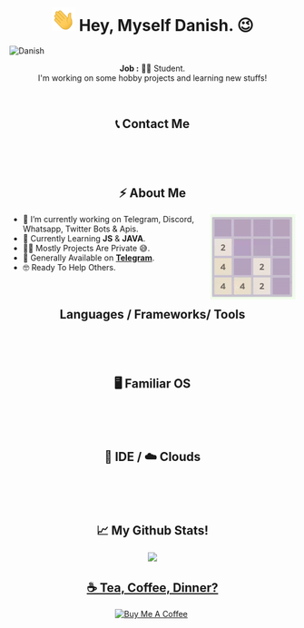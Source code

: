 <h1 align="center"><img src="file/wave.gif" width="42px"> Hey, Myself Danish. 😉</h1>
<p align="left"> <img src="https://komarev.com/ghpvc/?username=1Danish-00&label=Profile%20views&color=0e75b6&style=flat-square" alt="Danish" /> </p>
<p align="center"><strong>Job :</strong> 👨‍🎓 Student.
<br>I'm working on some hobby projects and learning new stuffs!</p>
<br>
<h2 align="center">📞 Contact Me</h2>
<p align="center">
    <a href="https://t.me/danish_00"><img src="https://img.shields.io/badge/Telegram-2CA5E0?style=for-the-badge&logo=telegram&logoColor=white" alt="" srcset=""></a>
    <a href="https://danishkhan768006@gmail.com"><img src="https://img.shields.io/badge/Gmail-D14836?style=for-the-badge&logo=gmail&logoColor=white" alt=""></a>
    <a href="https://danish@ultroid.tech"><img src="https://img.shields.io/badge/ProtonMail-8B89CC?style=for-the-badge&logo=protonmail&logoColor=white" alt="" srcset=""></a>
</p>
<br>
<h2 align="center">⚡️ About Me</h2>
    <a href="https://1danish-00.github.io/2048/"><img align="right" height="150px" width="150px" src="file/2048-self-solver.gif" style="right:0px"></a>
<ul>
    <li>🔭 I’m currently working on Telegram, Discord, Whatsapp, Twitter Bots & Apis.
    <li>🧐 Currently Learning <strong>JS</strong> & <strong>JAVA</strong>.
    <li>👨‍💻 Mostly Projects Are Private 😅.
    <li>💬 Generally Available on  <strong><a href="#-contact-me" target="_blank" rel="noopener noreferrer">Telegram</a></strong>.</li>
    <li>🤓 Ready To Help Others.
</ul>
<br>
<h2 align="center">Languages / Frameworks/ Tools</h2>
<p align="center">
    <a href="https://www.python.org/"><img src="https://img.shields.io/badge/Python-white?style=for-the-badge&logo=python&logoColor=azure-blue" alt=""></a>
    <a href="https://hub.docker.com/"><img src="https://img.shields.io/badge/Docker-2CA5E0?style=for-the-badge&logo=docker&logoColor=white" alt=""></a>
    <a href="https://www.redislabs.org/"><img src="https://img.shields.io/badge/redis-%23DD0031.svg?&style=for-the-badge&logo=redis&logoColor=white" alt="" srcset=""></a>
    <a href="https://www.postgresql.org/"><img src="https://img.shields.io/badge/PostgreSQL-316192?style=for-the-badge&logo=postgresql&logoColor=white" alt="" srcset=""></a>
    <a href="https://www.mongodb.com/"><img src="https://img.shields.io/badge/MongoDB-4EA94B?style=for-the-badge&logo=mongodb&logoColor=white" alt="" srcset=""></a>
    <a href="https://git-scm.com/"><img src="https://img.shields.io/badge/Git-F05032?style=for-the-badge&logo=git&logoColor=white" alt="" srcset=""></a>
    <a href="https://www.djangoproject.com/"><img src="https://img.shields.io/badge/Django-092E20?style=for-the-badge&logo=django&logoColor=white" alt="" srcset=""></a>
    <a href="https://flask.palletsprojects.com/"><img src="https://img.shields.io/badge/Flask-white?style=for-the-badge&logo=flask&logoColor=black" alt=""></a>
    <a href="https://fastapi.tiangolo.com/"><img src="https://img.shields.io/badge/fastapi-109989?style=for-the-badge&logo=FASTAPI&logoColor=white" alt="" srcset=""></a>
    <a href="https://en.wikipedia.org/wiki/Shell_script"><img src="https://img.shields.io/badge/Shell_Script-121011?style=for-the-badge&logo=gnu-bash&logoColor=white" alt="" srcset=""></a>
    <a href="https://www.javascript.com/"><img src="https://img.shields.io/badge/JavaScript-F7DF1E?style=for-the-badge&logo=javascript&logoColor=black" alt="" srcset=""></a>
    <a href="https://wikipedia.org/wiki/C%2B%2B"><img src="https://img.shields.io/badge/C%2B%2B-00599C?style=for-the-badge&logo=c%2B%2B&logoColor=white" alt="" srcset=""></a>
    <a href="https://developer.mozilla.org/en-US/docs/Web/HTML"><img src="https://img.shields.io/badge/HTML5-E34F26?style=for-the-badge&logo=html5&logoColor=white" alt="" srcset=""></a>
    <a href="https://guides.github.com/features/mastering-markdown/"><img src="https://img.shields.io/badge/Markdown-000000?style=for-the-badge&logo=markdown&logoColor=white" alt="" srcset=""></a>
    
</p>
<br>
<h2 align="center">🖥 Familiar OS</h2>
<p align="center">
    <a href="https://www.android.com/"><img src="https://img.shields.io/badge/Android-3DDC84?style=for-the-badge&logo=android&logoColor=white" alt="" srcset=""></a>
    <a href="https://www.microsoft.com/en-in/windows"><img src="https://img.shields.io/badge/Windows-0078D6?style=for-the-badge&logo=windows&logoColor=white" alt="" srcset=""></a>
    <a href="https://archlinux.org/"><img src="https://img.shields.io/badge/Arch_Linux-1793D1?style=for-the-badge&logo=arch-linux&logoColor=white" alt="" srcset=""></a>
    <a href="https://ubuntu.com/"><img src="https://img.shields.io/badge/Ubuntu-E95420?style=for-the-badge&logo=ubuntu&logoColor=white" alt="" srcset=""></a>
</p>
<br>
<h2 align="center">🔧 IDE / ☁️ Clouds </h2>
<p align="center">
    <a href="https://code.visualstudio.com/"><img src="https://img.shields.io/badge/Visual_Studio_Code-0078D4?style=for-the-badge&logo=visual%20studio%20code&logoColor=white" alt="" srcset=""></a>
    <a href="https://www.vim.org/"><img src="https://img.shields.io/badge/VIM-%2311AB00.svg?&style=for-the-badge&logo=vim&logoColor=white" alt=""></a>
    <a href="https://heroku.com/"><img src="https://img.shields.io/badge/Heroku-430098?style=for-the-badge&logo=heroku&logoColor=white" alt="" srcset=""></a>
    <a href="https://repl.it/"><img src="https://img.shields.io/badge/replit-667881?style=for-the-badge&logo=replit&logoColor=white" alt=""></a>
    <a href="https://github.com/action/"><img src="https://img.shields.io/badge/GitHub_Actions-2088FF?style=for-the-badge&logo=github-actions&logoColor=white" alt="" srcset=""></a>
    <a href="https://www.netlify.com/"><img src="https://img.shields.io/badge/Netlify-00C7B7?style=for-the-badge&logo=netlify&logoColor=white" alt=""></a>
    <a href="https://www.termux.com/"><img src="https://img.shields.io/badge/Termux-414141?style=for-the-badge&logo=tmux&logoColor=#1BB91F" alt=""></a>

</p>
<br>
<h2 align="center">📈 My Github Stats! </h2>
<p align="center">
    <a href="https://github.com/1Danish-00"><img src="https://metrics.lecoq.io/1danish-00?template=classic&isocalendar=1&languages=1&introduction=1&achievements=1&lines=1&isocalendar.duration=half-year&languages.limit=8&languages.sections=most-used&languages.colors=github&languages.threshold=0%25&languages.indepth=false&languages.recent.load=300&languages.recent.days=14&introduction.title=true&achievements.threshold=C&achievements.secrets=true&achievements.limit=0&config.timezone=Asia%2FCalcutta">
</p>
<h2 align="center">☕️ Tea, Coffee, Dinner?</h2>
<p align="center">
    <a href="https://www.buymeacoffee.com/danish00" target="_blank"><img src="https://cdn.buymeacoffee.com/buttons/v2/default-red.png" alt="Buy Me A Coffee" height="30px" ></a>
    <a href="https://www.paypal.me/danish1122"><img src="https://img.shields.io/badge/PayPal-00457C?style=for-the-badge&logo=paypal&logoColor=white" alt="" height="30px"></a>
</p>
